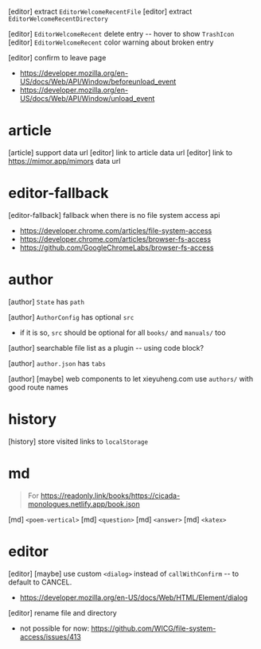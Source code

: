[editor] extract `EditorWelcomeRecentFile`
[editor] extract `EditorWelcomeRecentDirectory`

[editor] `EditorWelcomeRecent` delete entry -- hover to show `TrashIcon`
[editor] `EditorWelcomeRecent` color warning about broken entry

[editor] confirm to leave page

- https://developer.mozilla.org/en-US/docs/Web/API/Window/beforeunload_event
- https://developer.mozilla.org/en-US/docs/Web/API/Window/unload_event

# article

[article] support data url
[editor] link to article data url
[editor] link to https://mimor.app/mimors data url

# editor-fallback

[editor-fallback] fallback when there is no file system access api

- https://developer.chrome.com/articles/file-system-access
- https://developer.chrome.com/articles/browser-fs-access
- https://github.com/GoogleChromeLabs/browser-fs-access

# author

[author] `State` has `path`

[author] `AuthorConfig` has optional `src`

- if it is so, `src` should be optional for all `books/` and `manuals/` too

[author] searchable file list as a plugin -- using code block?

[author] `author.json` has `tabs`

[author] [maybe] web components to let xieyuheng.com use `authors/` with good route names

# history

[history] store visited links to `localStorage`

# md

> For https://readonly.link/books/https://cicada-monologues.netlify.app/book.json

[md] `<poem-vertical>`
[md] `<question>`
[md] `<answer>`
[md] `<katex>`

# editor

[editor] [maybe] use custom `<dialog>` instead of `callWithConfirm` -- to default to CANCEL.

- https://developer.mozilla.org/en-US/docs/Web/HTML/Element/dialog

[editor] rename file and directory

- not possible for now: https://github.com/WICG/file-system-access/issues/413
